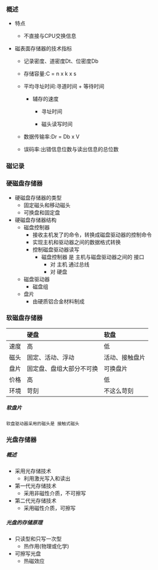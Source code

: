 ### 概述

* 特点

  * 不直接与CPU交换信息

* 磁表面存储器的技术指标

  * 记录密度、道密度Dt、位密度Db

  * 存储容量:C = n x k x s

  * 平均寻址时间:寻道时间 + 等待时间

    * 辅存的速度

      * 寻址时间

      * 磁头读写时间

  * 数据传输率:Dr  = Db x V

  * 误码率:出错信息位数与读出信息的总位数

### 磁记录

### 硬磁盘存储器

* 硬磁盘存储器的类型
  * 固定磁头和移动磁头
  * 可换盘和固定盘
* 硬磁盘存储器结构
  * 磁盘控制器
    * 接收主机发了的命令，转换成磁盘驱动器的控制命令
    * 实现主机和驱动器之间的数据格式转换
    * 控制磁盘驱动器读写
      * 磁盘控制器 是 主机与磁盘驱动器之间的 接口
        * 对 主机 通过总线
        * 对 硬盘
  * 磁盘驱动器
    * 磁盘组
  * 盘片
    * 由硬质铝合金材料制成

### 软磁盘存储器

|  | 硬盘 | 软盘 |
| :--- | :--- | :--- |
| 速度 | 高 | 低 |
| 磁头 | 固定、活动、浮动 | 活动、接触盘片 |
| 盘片 | 固定盘、盘组大部分不可换 | 可换盘片 |
| 价格 | 高 | 低 |
| 环境 | 苛刻 | 不这么苛刻 |

##### 软盘片

```
软盘驱动器采用的磁头是 接触式磁头
```

### 光盘存储器

##### 概述

* 采用光存储技术
  * 利用激光写入和读出
* 第一代光存储技术
  * 采用非磁性介质，不可擦写
* 第二代光存储技术
  * 采用磁性介质，可擦写

##### 光盘的存储原理

* 只读型和只写一次型
  * 热作用\(物理或化学\)
* 可擦写光盘
  * 热磁效应



